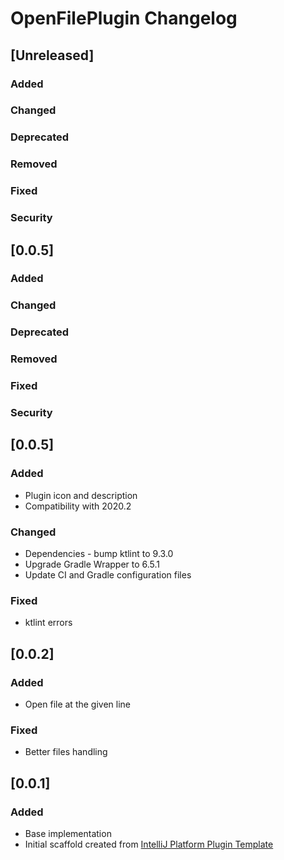 <!-- Keep a Changelog guide -> https://keepachangelog.com -->

# OpenFilePlugin Changelog

## [Unreleased]
### Added

### Changed

### Deprecated

### Removed

### Fixed

### Security
## [0.0.5]
### Added

### Changed

### Deprecated

### Removed

### Fixed

### Security
## [0.0.5]
### Added
- Plugin icon and description
- Compatibility with 2020.2

### Changed
- Dependencies - bump ktlint to 9.3.0
- Upgrade Gradle Wrapper to 6.5.1
- Update CI and Gradle configuration files

### Fixed
- ktlint errors

## [0.0.2]
### Added
- Open file at the given line

### Fixed
- Better files handling

## [0.0.1]
### Added
- Base implementation
- Initial scaffold created from [IntelliJ Platform Plugin Template](https://github.com/JetBrains/intellij-platform-plugin-template)
